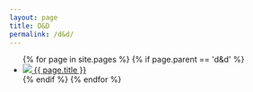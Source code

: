 ```yaml
---
layout: page
title: D&D
permalink: /d&d/
---
```


<ul class="card-list">
  {% for page in site.pages %}
    {% if page.parent == 'd&d' %}
      <li class="card">
        <a class="page-link" href="{{ page.url | relative_url }}">
          <img src="{{page.card_image_url | relative_url}}">
          <span>
            {{ page.title }}
          </span>
        </a>
      </li>
    {% endif %}
  {% endfor %}
</ul>